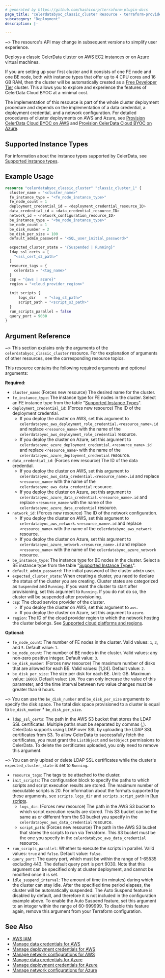 ```yaml
---
# generated by https://github.com/hashicorp/terraform-plugin-docs
page_title: "celerdatabyoc_classic_cluster Resource - terraform-provider-celerdatabyoc"
subcategory: "Deployment"
description: |-
  
---
```


~> The resource's API may change in subsequent versions to simplify user experience.

Deploys a classic CelerData cluster on AWS EC2 instances or on Azure virtual machines.

If you are setting up your first cluster and it consists of one FE node and one BE node, both with instance types that offer up to 4 CPU cores and 16 GB RAM, then the cluster will be automatically created as a [Free Developer Tier](https://docs.celerdata.com/byoc/main/get_started/free_developer_tier) cluster. This allows you to explore and experience the features of CelerData Cloud BYOC at a minimal cost.

The implementation of this resource is part of the whole cluster deployment procedure and depends on the implementation of a data credential, a deployment credential, and a network configuration. For detailed procedures of cluster deployments on AWS and Azure, see [Provision CelerData Cloud BYOC on AWS](../guides/aws_deployment_guide.md) and [Provision CelerData Cloud BYOC on Azure](../guides/azure_deployment_guide.md).

## Supported Instance Types

For information about the instance types supported by CelerData, see [Supported instance types](https://docs.celerdata.com/byoc/main/get_started/create_cluster/supported_instance_type).

## Example Usage

```terraform
resource "celerdatabyoc_classic_cluster" "classic_cluster_1" {
  cluster_name = "<cluster_name>"
  fe_instance_type = "<fe_node_instance_type>"
  fe_node_count = 1
  deployment_credential_id = <deployment_credential_resource_ID>
  data_credential_id = <data_credential_resource_ID>
  network_id = <network_configuration_resource_ID>
  be_instance_type = "<be_node_instance_type>"
  be_node_count = 1
  be_disk_number = 2
  be_disk_per_size = 100
  default_admin_password = "<SQL_user_initial_password>"

  expected_cluster_state = "{Suspended | Running}"
  ldap_ssl_certs = [
    "<ssl_cert_s3_path>"
  ]
  resource_tags = {
    celerdata = "<tag_name>"
  }
  csp = "{aws | azure}"
  region = "<cloud_provider_region>"

  init_scripts {
      logs_dir    = "<log_s3_path>"
      script_path = "<script_s3_path>"
  }
  run_scripts_parallel = false
  query_port = 9030
}
```

## Argument Reference

~> This section explains only the arguments of the `celerdatabyoc_classic_cluster` resource. For the explanation of arguments of other resources, see the corresponding resource topics.

This resource contains the following required arguments and optional arguments:

**Required:**

- `cluster_name`: (Forces new resource) The desired name for the cluster.
- `fe_instance_type`: The instance type for FE nodes in the cluster. Select an FE instance type from the table "[Supported Instance Types](#supported-instance-types)".
- `deployment_credential_id`: (Forces new resource) The ID of the deployment credential.
  - If you deploy the cluster on AWS, set this argument to `celerdatabyoc_aws_deployment_role_credential.<resource_name>.id` and replace `<resource_name>` with the name of the `celerdatabyoc_aws_deployment_role_credential` resource.
  - If you deploy the cluster on Azure, set this argument to `celerdatabyoc_azure_deployment_credential.<resource_name>.id` and replace `<resource_name>` with the name of the `celerdatabyoc_azure_deployment_credential` resource.
- `data_credential_id`: (Forces new resource) The ID of the data credential.
  - If you deploy the cluster on AWS, set this argument to `celerdatabyoc_aws_data_credential.<resource_name>.id` and replace `<resource_name>` with the name of the `celerdatabyoc_aws_data_credential` resource.
  - If you deploy the cluster on Azure, set this argument to `celerdatabyoc_azure_data_credential.<resource_name>.id` and replace `<resource_name>` with the name of the `celerdatabyoc_azure_data_credential` resource.
- `network_id`: (Forces new resource) The ID of the network configuration.
  - If you deploy the cluster on AWS, set this argument to `celerdatabyoc_aws_network.<resource_name>.id` and replace `<resource_name>` with the name of the `celerdatabyoc_aws_network` resource.
  - If you deploy the cluster on Azure, set this argument to `celerdatabyoc_azure_network.<resource_name>.id` and replace `<resource_name>` with the name of the `celerdatabyoc_azure_network` resource.
- `be_instance_type`: The instance type for BE nodes in the cluster. Select a BE instance type from the table "[Supported Instance Types](#supported-instance-types)".
- `default_admin_password`: The initial password of the cluster `admin` user.
- `expected_cluster_state`: When creating a cluster, you need to declare the status of the cluster you are creating. Cluster states are categorized as `Suspended` and `Running`. If you want the cluster to start after provisioning, set this argument to `Running`. If you do not do so, the cluster will be suspended after provisioning.
- `csp`: The cloud service provider of the cluster.
  - If you deploy the cluster on AWS, set this argument to `aws`.
  - If you deploy the cluster on Azure, set this argument to `azure`.
- `region`: The ID of the cloud provider region to which the network hosting the cluster belongs. See [Supported cloud platforms and regions](https://docs.celerdata.com/byoc/main/get_started/cloud_platforms_and_regions).

**Optional:**

- `fe_node_count`: The number of FE nodes in the cluster. Valid values: `1`, `3`, and `5`. Default value: `1`.
- `be_node_count`: The number of BE nodes in the cluster. Valid values: any non-zero positive integer. Default value: `3`.
- `be_disk_number`: (Forces new resource) The maximum number of disks that are allowed for each BE. Valid values: [1,24]. Default value: `2`.
- `be_disk_per_size`: The size per disk for each BE. Unit: GB. Maximum value: `16000`. Default value: `100`. You can only increase the value of this parameter, and the time interval between two value changes must be greater than 6 hours.

~> You can use the `be_disk_number` and `be_disk_per_size` arguments to specify the disk space. The total disk space provisioned to a cluster is equal to `be_disk_number` * `be_disk_per_size`.

- `ldap_ssl_certs`: The path in the AWS S3 bucket that stores the LDAP SSL certificates. Multiple paths must be separated by commas (,). CelerData supports using LDAP over SSL by uploading the LDAP SSL certificates from S3. To allow CelerData to successfully fetch the certificates, you must grant the `ListObject` and `GetObject` permissions to CelerData. To delete the certificates uploaded, you only need to remove this argument.

~> You can only upload or delete LDAP SSL certificates while the cluster's `expected_cluster_state` is set to `Running`.

- `resource_tags`: The tags to be attached to the cluster.
- `init_scripts`: The configuration block to specify the paths to which scripts and script execution results are stored. The maximum number of executable scripts is 20. For information about the formats supported by these arguments, see `scripts.logs_dir` and `scripts.script_path` in [Run scripts](https://docs.celerdata.com/byoc/main/run_scripts).
  - `logs_dir`: (Forces new resource) The path in the AWS S3 bucket to which script execution results are stored. This S3 bucket can be the same as or different from the S3 bucket you specify in the `celerdatabyoc_aws_data_credential` resource.
  - `script_path`: (Forces new resource) The path in the AWS S3 bucket that stores the scripts to run via Terraform. This S3 bucket must be the one you specify in the `celerdatabyoc_aws_data_credential` resource.
- `run_scripts_parallel`: Whether to execute the scripts in parallel. Valid values: `true` and `false`. Default value: `false`.
- `query_port`: The query port, which must be within the range of 1-65535 excluding 443. The default query port is port 9030. Note that this argument can be specified only at cluster deployment, and cannot be modified once it is set.
- `idle_suspend_interval`: The amount of time (in minutes) during which the cluster can stay idle. After the specified time period elapses, the cluster will be automatically suspended. The Auto Suspend feature is disabled by default, and therefore it is not included in the configuration example above. To enable the Auto Suspend feature, set this argument to an integer within the range of 60-999999. To disable this feature again, remove this argument from your Terraform configuration.

## See Also

- [AWS IAM](https://us-east-1.console.aws.amazon.com/iamv2/home?region=us-east-1#/policies)
- [Manage data credentials for AWS](https://docs.celerdata.com/byoc/main/cloud_settings/aws_cloud_settings/manage_aws_data_credentials)
- [Manage deployment credentials for AWS](https://docs.celerdata.com/byoc/main/cloud_settings/aws_cloud_settings/manage_aws_deployment_credentials)
- [Manage network configurations for AWS](https://docs.celerdata.com/byoc/main/cloud_settings/aws_cloud_settings/manage_aws_network_configurations)
- [Manage data credentials for Azure](https://docs.celerdata.com/byoc/main/cloud_settings/azure_cloud_settings/manage_azure_data_credentials)
- [Manage deployment credentials for Azure](https://docs.celerdata.com/byoc/main/cloud_settings/azure_cloud_settings/manage_azure_deployment_credentials)
- [Manage network configurations for Azure](https://docs.celerdata.com/byoc/main/cloud_settings/azure_cloud_settings/manage_azure_network_configurations)
